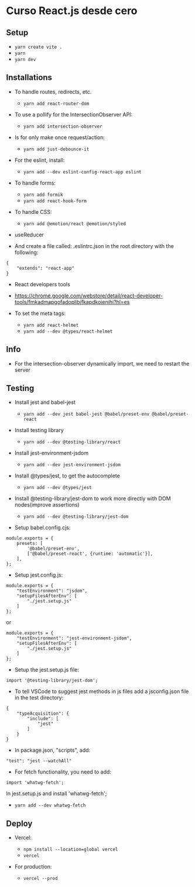 # Curso React.js desde cero

## Setup

- `yarn create vite .`
- `yarn`
- `yarn dev`

## Installations

- To handle routes, redirects, etc.

  - `yarn add react-router-dom`

- To use a pollify for the IntersectionObserver API:

  - `yarn add intersection-observer`

- Is for only make once request/action:

  - `yarn add just-debounce-it`

- For the eslint, install:

  - `yarn add --dev eslint-config-react-app eslint`

- To handle forms:

  - `yarn add formik`
  - `yarn add react-hook-form`

- To handle CSS:

  - `yarn add @emotion/react @emotion/styled`

- useReducer

- And create a file called: .eslintrc.json in the root directory with the following:

```
{
    "extends": "react-app"
}
```

- React developers tools
- https://chrome.google.com/webstore/detail/react-developer-tools/fmkadmapgofadopljbjfkapdkoienihi?hl=es

- To set the meta tags:
  - `yarn add react-helmet`
  - `yarn add --dev @types/react-helmet`

## Info

- For the intersection-observer dynamically import, we need to restart the server

## Testing

- Install jest and babel-jest

  - `yarn add --dev jest babel-jest @babel/preset-env @babel/preset-react`

- Install testing library

  - `yarn add --dev @testing-library/react`

- Install jest-environment-jsdom

  - `yarn add --dev jest-environment-jsdom`

- Install @types/jest, to get the autocomplete

  - `yarn add --dev @types/jest`

- Install @testing-library/jest-dom to work more directly with DOM nodes(improve assertions)

  - `yarn add --dev @testing-library/jest-dom`

- Setup babel.config.cjs:

```
module.exports = {
    presets: [
        '@babel/preset-env',
        ['@babel/preset-react', {runtime: 'automatic'}],
    ],
};
```

- Setup jest.config.js:

```
module.exports = {
    "testEnvironment": "jsdom",
    "setupFilesAfterEnv": [
        "./jest.setup.js"
    ]
};
```

or

```
module.exports = {
    "testEnvironment": "jest-environment-jsdom",
    "setupFilesAfterEnv": [
        "./jest.setup.js"
    ]
};
```

- Setup the jest.setup.js file:

```
import '@testing-library/jest-dom';
```

- To tell VSCode to suggest jest methods in js files add a jsconfig.json file in the test directory:

```
{
    "typeAcquisition": {
        "include": [
            "jest"
        ]
    }
}
```

- In package.json, "scripts", add:

```
"test": "jest --watchAll"
```

- For fetch functionality, you need to add:

```
import 'whatwg-fetch';
```

In jest.setup.js and install 'whatwg-fetch';

- `yarn add --dev whatwg-fetch`

## Deploy

- Vercel:

  - `npm install --location=global vercel`
  - `vercel`

- For production:
  - `vercel --prod`
